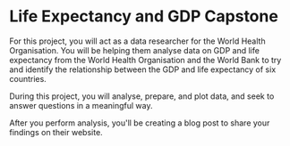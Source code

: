# Life Expectancy and GDP Capstone

For this project, you will act as a data researcher for the World Health Organisation. You will be helping them analyse data on GDP and life expectancy from the World Health Organisation and the World Bank to try and identify the relationship between the GDP and life expectancy of six countries.

During this project, you will analyse, prepare, and plot data, and seek to answer questions in a meaningful way.

After you perform analysis, you'll be creating a blog post to share your findings on their website.
